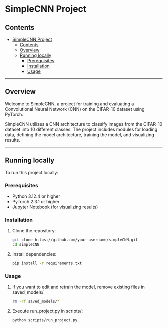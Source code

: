 # SimpleCNN Project

## Contents
- [SimpleCNN Project](#simplecnn-project)
  - [Contents](#contents)
  - [Overview](#overview)
  - [Running locally](#running-locally)
    - [Prerequisites](#prerequisites)
    - [Installation](#installation)
    - [Usage](#usage)

---

## Overview

Welcome to SimpleCNN, a project for training and evaluating a Convolutional Neural Network (CNN) on the CIFAR-10 dataset using PyTorch.

SimpleCNN utilizes a CNN architecture to classify images from the CIFAR-10 dataset into 10 different classes. The project includes modules for loading data, defining the model architecture, training the model, and visualizing results.


---

## Running locally

To run this project locally:

### Prerequisites

- Python 3.12.4 or higher
- PyTorch 2.3.1 or higher
- Jupyter Notebook (for visualizing results)

### Installation

1. Clone the repository:
   ```bash
   git clone https://github.com/your-username/simpleCNN.git
   cd simpleCNN
2. Install dependencies:
   ```bash
   pip install -r requirements.txt
### Usage
1. If you want to edit and retrain the model, remove existing files in saved_models/
   ```bash
   rm -rf saved_models/*
2. Execute run_project.py in scripts/:
    ```bash
    python scripts/run_project.py
